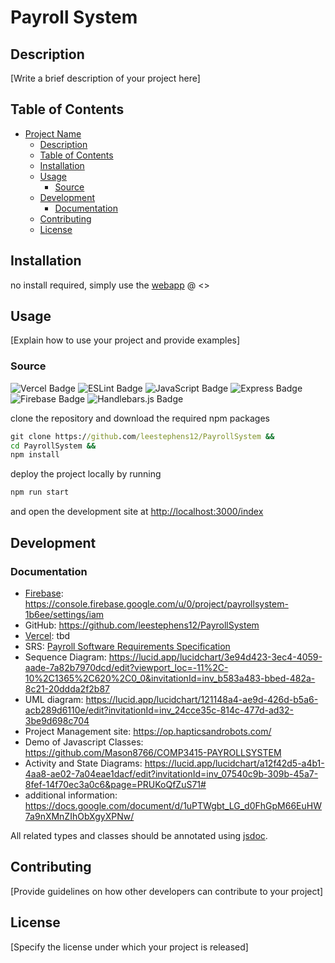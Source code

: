 # Payroll System

## Description

[Write a brief description of your project here]

## Table of Contents

- [Project Name](#project-name)
  - [Description](#description)
  - [Table of Contents](#table-of-contents)
  - [Installation](#installation)
  - [Usage](#usage)
    - [Source](#source)
  - [Development](#development)
    - [Documentation](#documentation)
  - [Contributing](#contributing)
  - [License](#license)

## Installation

no install required, simply use the [webapp]() @ <>

## Usage

[Explain how to use your project and provide examples]

### Source

![Vercel Badge](https://img.shields.io/badge/Vercel-000?logo=vercel&logoColor=fff&style=for-the-badge)
![ESLint Badge](https://img.shields.io/badge/ESLint-4B32C3?logo=eslint&logoColor=fff&style=for-the-badge)
![JavaScript Badge](https://img.shields.io/badge/JavaScript-F7DF1E?logo=javascript&logoColor=000&style=for-the-badge)
![Express Badge](https://img.shields.io/badge/Express-000?logo=express&logoColor=fff&style=for-the-badge)
![Firebase Badge](https://img.shields.io/badge/Firebase-FFCA28?logo=firebase&logoColor=000&style=for-the-badge)
![Handlebars.js Badge](https://img.shields.io/badge/Handlebars.js-000?logo=handlebarsdotjs&logoColor=fff&style=for-the-badge)

clone the repository and download the required npm packages

```cmd
git clone https://github.com/leestephens12/PayrollSystem &&
cd PayrollSystem &&
npm install
```

deploy the project locally by running

```cmd
npm run start
```

and open the development site at <http://localhost:3000/index>

## Development

### Documentation

- [Firebase](https://firebase.google.com/docs/firestore/quickstart?hl=en): https://console.firebase.google.com/u/0/project/payrollsystem-1b6ee/settings/iam
- GitHub: https://github.com/leestephens12/PayrollSystem
- [Vercel](https://vercel.com/docs/getting-started-with-vercel): tbd
- SRS: [Payroll Software Requirements Specification](https://docs.google.com/document/d/1giVTS3RIsNKzhANURo-H77hj-Rq5daoU/edit#heading=h.gjdgxs)
- Sequence Diagram: https://lucid.app/lucidchart/3e94d423-3ec4-4059-aade-7a82b7970dcd/edit?viewport_loc=-11%2C-10%2C1365%2C620%2C0_0&invitationId=inv_b583a483-bbed-482a-8c21-20ddda2f2b87
- UML diagram: https://lucid.app/lucidchart/121148a4-ae9d-426d-b5a6-acb289d6110e/edit?invitationId=inv_24cce35c-814c-477d-ad32-3be9d698c704
- Project Management site: https://op.hapticsandrobots.com/
- Demo of Javascript Classes: https://github.com/Mason8766/COMP3415-PAYROLLSYSTEM
- Activity and State Diagrams: https://lucid.app/lucidchart/a12f42d5-a4b1-4aa8-ae02-7a04eae1dacf/edit?invitationId=inv_07540c9b-309b-45a7-8fef-14f70ec3a0c6&page=PRUKoQfZuS71#
- additional information: https://docs.google.com/document/d/1uPTWgbt_LG_d0FhGpM66EuHW7a9nXMnZIhObXgyXPNw/



All related types and classes should be annotated using [jsdoc](https://jsdoc.app/).

## Contributing

[Provide guidelines on how other developers can contribute to your project]

## License

[Specify the license under which your project is released]
